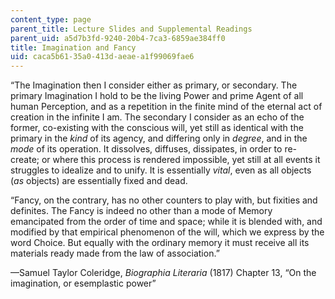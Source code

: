 ```yaml
---
content_type: page
parent_title: Lecture Slides and Supplemental Readings
parent_uid: a5d7b3fd-9240-20b4-7ca3-6859ae384ff0
title: Imagination and Fancy
uid: caca5b61-35a0-413d-aeae-a1f99069fae6
---
```


“The Imagination then I consider either as primary, or secondary. The primary Imagination I hold to be the living Power and prime Agent of all human Perception, and as a repetition in the finite mind of the eternal act of creation in the infinite I am. The secondary I consider as an echo of the former, co-existing with the conscious will, yet still as identical with the primary in the _kind_ of its agency, and differing only in _degree_, and in the _mode_ of its operation. It dissolves, diffuses, dissipates, in order to re-create; or where this process is rendered impossible, yet still at all events it struggles to idealize and to unify. It is essentially _vital_, even as all objects (_as_ objects) are essentially fixed and dead.

“Fancy, on the contrary, has no other counters to play with, but fixities and definites. The Fancy is indeed no other than a mode of Memory emancipated from the order of time and space; while it is blended with, and modified by that empirical phenomenon of the will, which we express by the word Choice. But equally with the ordinary memory it must receive all its materials ready made from the law of association.”

—Samuel Taylor Coleridge, _Biographia Literaria_ (1817) Chapter 13, “On the imagination, or esemplastic power”